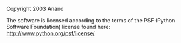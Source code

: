 Copyright 2003 Anand 

The software is licensed according to the terms of the PSF (Python Software Foundation) license found here: http://www.python.org/psf/license/